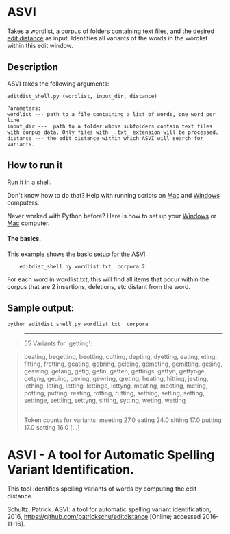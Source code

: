 # ASVI
Takes a wordlist, a corpus of folders containing text files, and the desired [edit distance](http://www.nltk.org/_modules/nltk/metrics/distance.html) as input. 
Identifies all variants of the words in the wordlist within this edit window. 

## Description
ASVI takes the following arguments:

    editdist_shell.py (wordlist, input_dir, distance)
    
    Parameters:
    wordlist --- path to a file containing a list of words, one word per line 
    input_dir ---  path to a folder whose subfolders contain text files with corpus data. Only files with _.txt_ extension will be processed. 
    distance --- the edit distance within which ASVI will search for variants.  

## How to run it
Run it in a shell. 

Don't know how to do that? Help with running scripts on [Mac](https://github.com/tgdp/tools/blob/master/run_mac.MD) and [Windows](https://github.com/tgdp/tools/blob/master/run_windows.MD) computers. 

Never worked with Python before? Here is how to set up your [Windows](https://github.com/tgdp/tools/blob/master/setup_windows.MD) or [Mac](https://github.com/tgdp/tools/blob/master/setup_mac.MD) computer. 

#### The basics. 

This example shows the basic setup for the ASVI: 

        editdist_shell.py wordlist.txt  corpora 2

    
For each word in wordlist.txt, this will find all items that occur within the corpus that are 2 insertions, deletions, etc distant from the word. 


## Sample output:

    python editdist_shell.py wordlist.txt  corpora

>***

>55 Variants for 'getting':

>beating, begetting, beotting, cutting, depting, dyetting, eating, eting, fitting, fretting, geating, gebring, gelding, gemeting, gemitting, gesing, geswing, getang, getig, getin, getten, gettings, gettyn, gettynge, getyng, geuing, geving, gewring, greting, heating, hitting, jesting, lething, leting, letting, lettinge, lettyng, meating, meeting, meting, potting, putting, resting, rotting, rutting, sething, setling, setting, settinge, settling, settyng, sitting, sytting, weting, wetting
>
>
>***
>Token counts for variants:
>meeting 27.0
>eating 24.0
>sitting 17.0
>putting 17.0
>setting 16.0
>[...]


# ASVI - A tool for Automatic Spelling Variant Identification. 
This tool identifies spelling variants of words by computing the edit distance. 


Schultz, Patrick. ASVI: a tool for automatic spelling variant identification, 2016, https://github.com/patrickschu/editdistance [Online; accessed 2016-11-16].